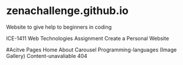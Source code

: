 # zenachallenge.github.io
Website to give help to beginners in coding

ICE-1411 Web Technologies Assignment
Create a Personal Website

#Acitve Pages
Home
About
Carousel
Programming-languages (Image Gallery)
Content-unavaliable
404
